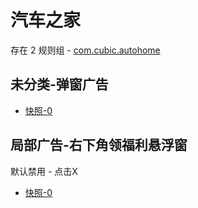 # 汽车之家

存在 2 规则组 - [com.cubic.autohome](/src/apps/com.cubic.autohome.ts)

## 未分类-弹窗广告

- [快照-0](https://i.gkd.li/i/12836324)

## 局部广告-右下角领福利悬浮窗

默认禁用 - 点击X

- [快照-0](https://i.gkd.li/i/13885414)
